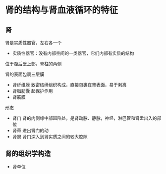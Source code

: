 # 肾的结构与肾血液循环的特征
## 肾
肾是实质性器官，左右各一个 
* 实质性器官：没有内部空间的一类器官，它们内部有实质的结构

位于腹后壁上部，脊柱的两侧

肾的表面包裹三层膜
* 肾纤维膜 致密结缔组织构成，直接包裹在肾表面，易于剥离
* 肾脂肪囊 起保护作用
* 肾筋膜

形态
* 肾门 肾的内侧缘中部凹陷处，是肾动脉、静脉，神经，淋巴管和肾盂出入的部位
* 肾蒂 进出肾门的动
* 肾窦 肾门深入到肾实质之间的较大腔隙

## 肾的组织学构造
* 肾单位
